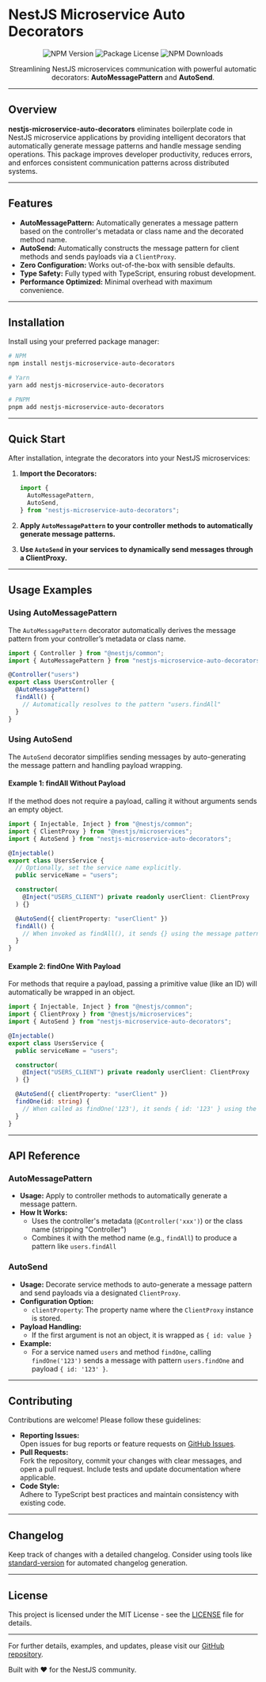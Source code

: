# NestJS Microservice Auto Decorators

<p align="center">
  <img src="https://img.shields.io/npm/v/nestjs-microservice-auto-decorators.svg" alt="NPM Version" />
  <img src="https://img.shields.io/npm/l/nestjs-microservice-auto-decorators.svg" alt="Package License" />
  <img src="https://img.shields.io/npm/dm/nestjs-microservice-auto-decorators.svg" alt="NPM Downloads" />
</p>

<p align="center">
  Streamlining NestJS microservices communication with powerful automatic decorators: <b>AutoMessagePattern</b> and <b>AutoSend</b>.
</p>

---

## Overview

**nestjs-microservice-auto-decorators** eliminates boilerplate code in NestJS microservice applications by providing intelligent decorators that automatically generate message patterns and handle message sending operations. This package improves developer productivity, reduces errors, and enforces consistent communication patterns across distributed systems.

---

## Features

- **AutoMessagePattern:** Automatically generates a message pattern based on the controller's metadata or class name and the decorated method name.
- **AutoSend:** Automatically constructs the message pattern for client methods and sends payloads via a `ClientProxy`.
- **Zero Configuration:** Works out-of-the-box with sensible defaults.
- **Type Safety:** Fully typed with TypeScript, ensuring robust development.
- **Performance Optimized:** Minimal overhead with maximum convenience.

---

## Installation

Install using your preferred package manager:

```bash
# NPM
npm install nestjs-microservice-auto-decorators

# Yarn
yarn add nestjs-microservice-auto-decorators

# PNPM
pnpm add nestjs-microservice-auto-decorators
```

---

## Quick Start

After installation, integrate the decorators into your NestJS microservices:

1. **Import the Decorators:**

   ```ts
   import {
     AutoMessagePattern,
     AutoSend,
   } from "nestjs-microservice-auto-decorators";
   ```

2. **Apply `AutoMessagePattern` to your controller methods to automatically generate message patterns.**

3. **Use `AutoSend` in your services to dynamically send messages through a ClientProxy.**

---

## Usage Examples

### Using AutoMessagePattern

The `AutoMessagePattern` decorator automatically derives the message pattern from your controller’s metadata or class name.

```ts
import { Controller } from "@nestjs/common";
import { AutoMessagePattern } from "nestjs-microservice-auto-decorators";

@Controller("users")
export class UsersController {
  @AutoMessagePattern()
  findAll() {
    // Automatically resolves to the pattern "users.findAll"
  }
}
```

### Using AutoSend

The `AutoSend` decorator simplifies sending messages by auto-generating the message pattern and handling payload wrapping.

#### Example 1: findAll Without Payload

If the method does not require a payload, calling it without arguments sends an empty object.

```ts
import { Injectable, Inject } from "@nestjs/common";
import { ClientProxy } from "@nestjs/microservices";
import { AutoSend } from "nestjs-microservice-auto-decorators";

@Injectable()
export class UsersService {
  // Optionally, set the service name explicitly.
  public serviceName = "users";

  constructor(
    @Inject("USERS_CLIENT") private readonly userClient: ClientProxy
  ) {}

  @AutoSend({ clientProperty: "userClient" })
  findAll() {
    // When invoked as findAll(), it sends {} using the message pattern "users.findAll"
  }
}
```

#### Example 2: findOne With Payload

For methods that require a payload, passing a primitive value (like an ID) will automatically be wrapped in an object.

```ts
import { Injectable, Inject } from "@nestjs/common";
import { ClientProxy } from "@nestjs/microservices";
import { AutoSend } from "nestjs-microservice-auto-decorators";

@Injectable()
export class UsersService {
  public serviceName = "users";

  constructor(
    @Inject("USERS_CLIENT") private readonly userClient: ClientProxy
  ) {}

  @AutoSend({ clientProperty: "userClient" })
  findOne(id: string) {
    // When called as findOne('123'), it sends { id: '123' } using the pattern "users.findOne"
  }
}
```

---

## API Reference

### AutoMessagePattern

- **Usage:** Apply to controller methods to automatically generate a message pattern.
- **How It Works:**
  - Uses the controller's metadata (`@Controller('xxx')`) or the class name (stripping "Controller")
  - Combines it with the method name (e.g., `findAll`) to produce a pattern like `users.findAll`

### AutoSend

- **Usage:** Decorate service methods to auto-generate a message pattern and send payloads via a designated `ClientProxy`.
- **Configuration Option:**
  - `clientProperty`: The property name where the `ClientProxy` instance is stored.
- **Payload Handling:**
  - If the first argument is not an object, it is wrapped as `{ id: value }`
- **Example:**
  - For a service named `users` and method `findOne`, calling `findOne('123')` sends a message with pattern `users.findOne` and payload `{ id: '123' }`.

---

## Contributing

Contributions are welcome! Please follow these guidelines:

- **Reporting Issues:**  
  Open issues for bug reports or feature requests on [GitHub Issues](https://github.com/abdulrehmanwaseem/nestjs-microservice-auto-decorators/issues).
- **Pull Requests:**  
  Fork the repository, commit your changes with clear messages, and open a pull request. Include tests and update documentation where applicable.
- **Code Style:**  
  Adhere to TypeScript best practices and maintain consistency with existing code.

---

## Changelog

Keep track of changes with a detailed changelog. Consider using tools like [standard-version](https://github.com/conventional-changelog/standard-version) for automated changelog generation.

---

## License

This project is licensed under the MIT License - see the [LICENSE](LICENSE) file for details.

---

For further details, examples, and updates, please visit our [GitHub repository](https://github.com/abdulrehmanwaseem/nestjs-microservice-auto-decorators).

Built with ❤️ for the NestJS community.
